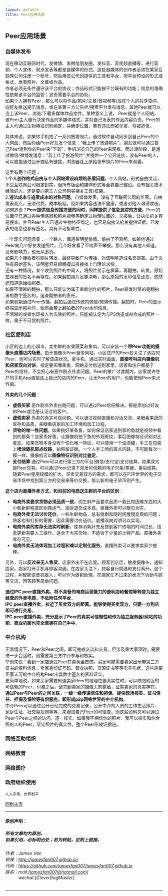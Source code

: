 ```yaml
---
layout: default
title: Peer应用场景
---
```


## Peer应用场景

### 自媒体发布  
现在移动互联网时代，发微博、发微信朋友圈、发抖音、音视频直播等，进行营销、个人宣传、观点发表等都是自媒体的形式。这些自媒体的创作者必须在某家互联网公司注册一个账号，然后用该公司的提供的工具和平台，按平台预设的形式或格式，发表照片、文章或作品。  
作者必须无条件遵守该平台的协议；作品形式只能按平台既有的功能；信息的准确性依赖该平台的监管；追责需要平台的协助。  
如果个人拥有Peer，那么可以将作品(照片/文章/音视频等)放在个人的共享空间，向好友推送提示消息，或在某第三方公告栏/搜索平台发布消息，其他Peer就可以连上该Peer，浏览/下载多媒体作品文件。某种意义上说， Peer就是个人网站。  
该Peer主人自行决定作品的多媒体格式，并对自己发表的作品内容负责。Peer的主人均通过生物特征识别绑定，并确定位置，若有违法而被举报，将被追责。  

具体来说，如果你手机拍了一系列旅游照片，通过软件自动同步到自己Peer的个人网盘，然后你给Peer好友发个信息：“我上传了旅游照片”。朋友就可以通过自己Peer连到你的Peer来“下载”，手机浏览自己的Peer来观看。而过渡阶段，是通过微信/微博发消息：“我上传了旅游照片”,并提供一个公开链接，没有Peer的人，可以直接通过公开或私有链接，浏览器连上原始发布照片的Peer来观看。

这里有两个问题：  
1.**个人创作格式自由与个人网站建设麻烦的矛盾问题**。个人网站，形式自由灵活，不受互联网公司限定封禁，但所有版面和媒体形式等全靠自己建设。没有相关技术经验的人，还是要向第三方公司购买相关工具/框架。  
2.**违法成本与追责成本的对称问题**。自媒体发表，没有了互联网公司的监管，自由发表观点，无须付费，成本极低。但如果内容违法不健康，或者对他人诽谤攻击，如何追责？**Peer提供信息传播方便的同时，同样提供了信息追踪的方便**。Peer的位置早已通过各种传感器和照片视频等确定过物理位置的，举报后，让执法机关容易搜查。并且Peer主人已通过生物特征绑定，也容易向执法机关提供证据。已发表的信息也都有签名，具有不可抵赖性。  

一个现实问题场景：一个路人，偶遇某明星偷情，偷拍了不雅照。如果他通过Peer向几个好友发送照片。几个好友看了不吭声不举报。那么没有其他人知道，没有影响力，也无从追责。  
如果几个接收者将照片转发，最终导致广为传播，对该明星造成名誉损害。由于文件有原始签名，该明星容易顺腾摸瓜直接找上门理论求偿。  
还有一种情况，某个收到照片的中间人，将照片显示在屏幕，再翻拍，转发。原始拍照者的签名不再存在。如果翻拍照片足够清晰，那么原始的水印信息还在，依然还知道原始拍照者。  
如果不清晰的翻拍，那么只能认为属于重新创作的照片，Peer转发时带的是翻拍者的数字签名的，追查翻拍者的责任。  
如果前期通过Peer传播，翻拍后通过传统的微信/微博传播。翻拍时，Peer的显示终端显示照片时，依然会带上翻拍者的Peer水印信息。  
不清晰的或者水印被人为去除的照片，只能被认定为与PS伪造或AI合成的照片一样，属于不可信的照片。

### 社区便利店  
小区的边上的小超市，卖生鲜的水果蔬菜和鱼肉。可以安装一个**带Peer功能的摄像头直播店内场景**。由于摄像头Peer自带网站，小区住户的Peer若关注了该店的Peer，则可以实时了解该店状况。拿手机，通过实时画面，**直接呼叫店内摄像机和店家双向对讲**，指定要买哪条鱼，网络支付后送到家里。店家和住户都基于Peer的信任，不会担心有恶作剧点外卖问题。Peer的推广过渡期内，店家或许住户的手机App直接连上自己的店内的Peer，让无Peer的用户，也能使用Peer来点外面。 

**外卖的几个问题**：  
* **虚假买家** 恶作剧点外卖白跑问题，可以通过Peer信任解决。都是添加过好友的Peer或注册认证过的客户。  
* **虚假卖家** 外卖的真实可信问题，可以通过视频直播和对话交流，亲眼看果蔬的库存和品质，亲眼看店家的加工环境和加工过程。  
* **货物的唯一性问题**。如果挑好某条鱼，如何保证店家送到家的鱼就是视频中看到的那条？店家杀好鱼，让摄像机拍下鱼的外观斑纹，事后图像特征识别对比鉴定。如果货物本身没有个性化唯一特征，可以使用一个油漆罐，手工在包装上**喷涂随机斑点纹路**，拍照留证据。一个人手工喷的斑点问路，不可能每次一模一样。摄像机可以**图像特征识别对比鉴定**。  
* **支付结算** 通过Peer可以进行第三方的平台(微信/支付宝)支付结算。如果双方是Peer交易，可以通过Peer记录下双发可信赖的电子欠条/票据，事后结算。随着Peer使用规模的扩大，买卖交易双方的需求，都可以在P2P世界的电子交易市场中找到第三方的交易来等价交换，那么新的电子货币则产生。  

**这个店内直播外卖方式，和目前的电商送生鲜的平台的区别**：
* **电商外卖要求货物必须品质一致**。而生鲜产品要求品质一致比较困难东西的大小和新鲜程度区别靠运气，投诉退货成本高。直播外卖可以眼见为实。  
* **电商外卖无法讨价还价**。一些生鲜物品，总有挑剩和随时间慢慢变质的问题；熟客也有打折的需要，因此需要讨价还价。直播双向对讲可以实现。  
* **电商外卖的库存无法实时刷新**。库存消耗补充反馈到客户终端的时间过长，信息更新需要人工操作。适合于大宗货物，不适合于少量的土特产品。直播外卖库存可见。  
* **电商外卖无法体现加工过程和难以定制化服务**。直播外卖可以要求卖家少放辣。  

另外，可以**反过来无人售货**。店家外出不在店里。顾客到店后，触发摄像头，通知店家。店家打开手机与顾客沟通。在店家关注下，顾客自行挑选和支付离开。这个过程，AI智能语音机器人，可以作为促销助理，在店家忙不过来的状况下协助与顾客交流，回答顾客简单问题。  

**通过IPC peer直播外卖，将不具备的电商运营能力的便利店和餐馆等转变为独立经营的外卖电商，不依附任何平台**。  
**IPC peer直播外卖，拉近了买卖双方的距离。能够使得买卖双方，只要一方到店即可进行交易**。  
**IPC peer直播外卖，充分显示了Peer的真实可信赖性和作为独立服务器/网站的功能，商业机密也完全掌握在自己手中**。

### 中介机构  
正常情况下，Peer和Peer之间，即可完成交流和交易。但涉及重大事项时，需要进一步合适时，则需要第三方中介参与和核实。  
举例来说：看到一家店通过Peer在卖黄金首饰。买家可能需要卖家出示带第三方证书的资料信息：卖家身份证号码、营业执照、货源证书等等电子凭据，这些需要买家认可的中介机构Peer出具数字签名的资料证实。  
更简单地说，如果买家需要知道卖家Peer的地理位置真实性时，可以联络附近的可信赖的Peer，付费之后，请其到卖家的摄像头前露脸，证实卖家的真实存在。  
**通过Peer与Peer的之间关联，一级一级传递信任和担保**。**提供现场核实、证书信任、担保及保险等有偿服务，即形成p2p网络世界的中介机构**。  
中介Peer可以通过公开已经完成的交易记录，公开中介的人员的工作生活照片、家庭住址、社交朋友圈等等，来增加自己Peer的可信度。而这些资料又可以通过Peer与Peer之间的访问，逐一核实。如果我不相信你的照片，我可以核实和你合照的人的Peer，证实照片的真实性。整个Peer形成证据链。

### 网络互助组织
### 网络教育
### 网络医疗
### 政府组织使用


```
人人平等，世界和平
```

[回到主页](http://jamesfan007.github.io/)

---

#### 原创声明：

##### 所有文章均为原创。 <br/> 如果引用，必标明出处；若为转贴，定附上链接。

###### 作者：James Van <br/> 链接：http://jamesfan007.github.io/ <br/> 代码：https://github.com/jamesfan007/jamesfan007.github.io <br/> 联系：mail:[jamesfan007@hotmail.com]  <br/> &emsp;&emsp;&emsp;wechat:[CleverDogMaster]

---

